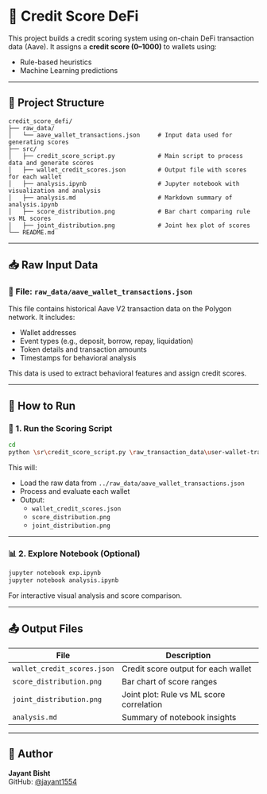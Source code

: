 
# 🧠 Credit Score DeFi

This project builds a credit scoring system using on-chain DeFi transaction data (Aave). It assigns a **credit score (0–1000)** to wallets using:

- Rule-based heuristics
- Machine Learning predictions

---

## 📁 Project Structure

```
credit_score_defi/
├── raw_data/
│   └── aave_wallet_transactions.json     # Input data used for generating scores
├── src/
│   ├── credit_score_script.py            # Main script to process data and generate scores
│   ├── wallet_credit_scores.json         # Output file with scores for each wallet
│   ├── analysis.ipynb                    # Jupyter notebook with visualization and analysis
│   ├── analysis.md                       # Markdown summary of analysis.ipynb
│   ├── score_distribution.png            # Bar chart comparing rule vs ML scores
│   ├── joint_distribution.png            # Joint hex plot of scores
└── README.md
```

---

## 📥 Raw Input Data

### 📄 File: `raw_data/aave_wallet_transactions.json`

This file contains historical Aave V2 transaction data on the Polygon network. It includes:
- Wallet addresses
- Event types (e.g., deposit, borrow, repay, liquidation)
- Token details and transaction amounts
- Timestamps for behavioral analysis

This data is used to extract behavioral features and assign credit scores.

---

## 🚀 How to Run

### 🧪 1. Run the Scoring Script

```bash
cd 
python \sr\credit_score_script.py \raw_transaction_data\user-wallet-transactions.json    
```

This will:
- Load the raw data from `../raw_data/aave_wallet_transactions.json`
- Process and evaluate each wallet
- Output:
  - `wallet_credit_scores.json`
  - `score_distribution.png`
  - `joint_distribution.png`

---

### 📊 2. Explore Notebook (Optional)

```bash
jupyter notebook exp.ipynb
jupyter notebook analysis.ipynb
```

For interactive visual analysis and score comparison.

---

## 📤 Output Files

| File | Description |
|------|-------------|
| `wallet_credit_scores.json` | Credit score output for each wallet |
| `score_distribution.png` | Bar chart of score ranges |
| `joint_distribution.png` | Joint plot: Rule vs ML score correlation |
| `analysis.md` | Summary of notebook insights |

---

## 👤 Author

**Jayant Bisht**  
GitHub: [@jayant1554](https://github.com/jayant1554)
